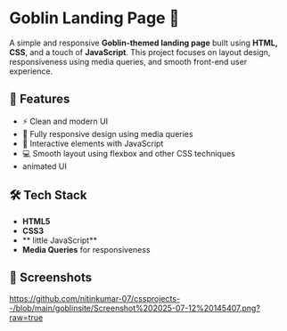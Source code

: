 # Goblin Landing Page 🧌

A simple and responsive **Goblin-themed landing page** built using **HTML, CSS**, and a touch of **JavaScript**. This project focuses on layout design, responsiveness using media queries, and smooth front-end user experience.

## 🌟 Features

- ⚡ Clean and modern UI
- 📱 Fully responsive design using media queries
- 🎯 Interactive elements with JavaScript
- 💻 Smooth layout using flexbox and other CSS techniques
- animated UI

## 🛠️ Tech Stack

- **HTML5**
- **CSS3**
- ** little JavaScript**
- **Media Queries** for responsiveness

## 📸 Screenshots


https://github.com/nitinkumar-07/cssprojects--/blob/main/goblinsite/Screenshot%202025-07-12%20145407.png?raw=true

